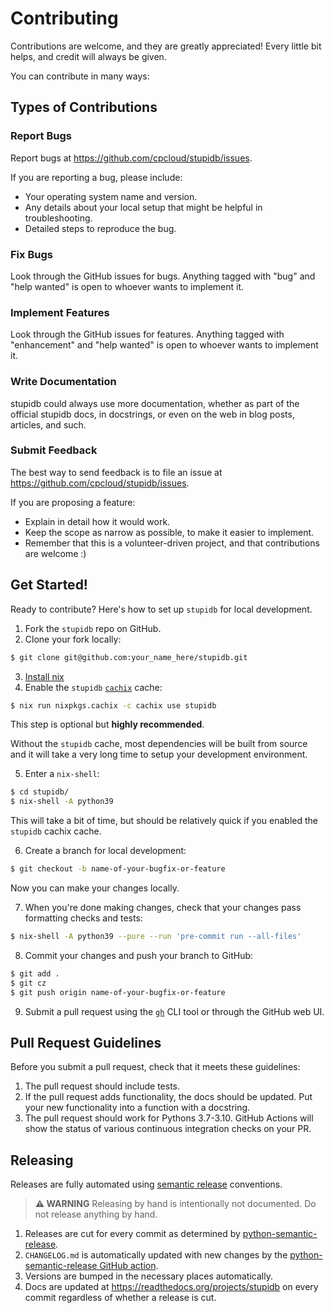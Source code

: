 # Contributing

Contributions are welcome, and they are greatly appreciated! Every little bit
helps, and credit will always be given.

You can contribute in many ways:

## Types of Contributions

### Report Bugs

Report bugs at https://github.com/cpcloud/stupidb/issues.

If you are reporting a bug, please include:

- Your operating system name and version.
- Any details about your local setup that might be helpful in troubleshooting.
- Detailed steps to reproduce the bug.

### Fix Bugs

Look through the GitHub issues for bugs. Anything tagged with "bug" and "help
wanted" is open to whoever wants to implement it.

### Implement Features

Look through the GitHub issues for features. Anything tagged with "enhancement"
and "help wanted" is open to whoever wants to implement it.

### Write Documentation

stupidb could always use more documentation, whether as part of the official
stupidb docs, in docstrings, or even on the web in blog posts, articles, and
such.

### Submit Feedback

The best way to send feedback is to file an issue at
https://github.com/cpcloud/stupidb/issues.

If you are proposing a feature:

- Explain in detail how it would work.
- Keep the scope as narrow as possible, to make it easier to implement.
- Remember that this is a volunteer-driven project, and that contributions
  are welcome :)

## Get Started!

Ready to contribute? Here's how to set up `stupidb` for local development.

1. Fork the `stupidb` repo on GitHub.
2. Clone your fork locally:

```sh
$ git clone git@github.com:your_name_here/stupidb.git
```

3. [Install nix](https://nixos.org/guides/install-nix.html)
4. Enable the `stupidb` [`cachix`](https://cachix.org) cache:

```sh
$ nix run nixpkgs.cachix -c cachix use stupidb
```

This step is optional but **highly recommended**.

Without the `stupidb` cache, most dependencies will be built from source and it
will take a very long time to setup your development environment.

5. Enter a `nix-shell`:

```sh
$ cd stupidb/
$ nix-shell -A python39
```

This will take a bit of time, but should be relatively quick if you
enabled the `stupidb` cachix cache.

6. Create a branch for local development:

```sh
$ git checkout -b name-of-your-bugfix-or-feature
```

Now you can make your changes locally.

7. When you're done making changes, check that your changes pass formatting
   checks and tests:

```sh
$ nix-shell -A python39 --pure --run 'pre-commit run --all-files'
```

8. Commit your changes and push your branch to GitHub:

```sh
$ git add .
$ git cz
$ git push origin name-of-your-bugfix-or-feature
```

9. Submit a pull request using the [`gh`](https://cli.github.com) CLI tool or
   through the GitHub web UI.

## Pull Request Guidelines

Before you submit a pull request, check that it meets these guidelines:

1. The pull request should include tests.
2. If the pull request adds functionality, the docs should be updated. Put your
   new functionality into a function with a docstring.
3. The pull request should work for Pythons 3.7-3.10. GitHub Actions will show
   the status of various continuous integration checks on your PR.

## Releasing

Releases are fully automated using [semantic
release](https://semantic-release.gitbook.io/semantic-release) conventions.

> **⚠ WARNING**
> Releasing by hand is intentionally not documented. Do not release anything by hand.

1. Releases are cut for every commit as determined by [python-semantic-release](https://python-semantic-release.readthedocs.io).
2. `CHANGELOG.md` is automatically updated with new changes by the
   [python-semantic-release GitHub action](https://python-semantic-release.readthedocs.io/en/latest/automatic-releases/github-actions.html).
3. Versions are bumped in the necessary places automatically.
4. Docs are updated at https://readthedocs.org/projects/stupidb on every commit
   regardless of whether a release is cut.
